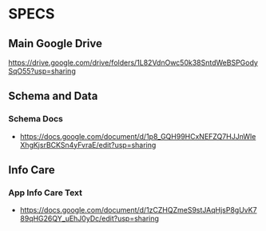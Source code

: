 # SPECS
## Main Google Drive
https://drive.google.com/drive/folders/1L82VdnOwc50k38SntdWeBSPGodySqO55?usp=sharing



## Schema and Data

### Schema Docs
* https://docs.google.com/document/d/1p8_GQH99HCxNEFZQ7HJJnWleXhgKjsrBCKSn4yFvraE/edit?usp=sharing

## Info Care

### App Info Care Text
* https://docs.google.com/document/d/1zCZHQZmeS9stJAqHjsP8gUvK789qHG26QY_uEhJ0yDc/edit?usp=sharing


